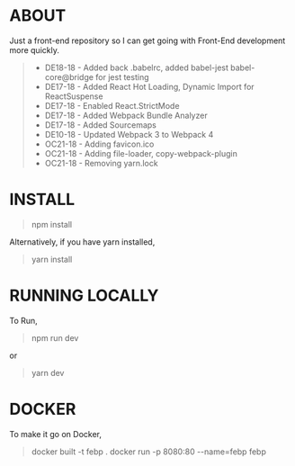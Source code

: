# ABOUT

Just a front-end repository so I can get going with Front-End development more quickly.

> - DE18-18 - Added back .babelrc, added babel-jest babel-core@bridge for jest testing
> - DE17-18 - Added React Hot Loading, Dynamic Import for ReactSuspense
> - DE17-18 - Enabled React.StrictMode
> - DE17-18 - Added Webpack Bundle Analyzer
> - DE17-18 - Added Sourcemaps
> - DE10-18 - Updated Webpack 3 to Webpack 4
> - OC21-18 - Adding favicon.ico
> - OC21-18 - Adding file-loader, copy-webpack-plugin
> - OC21-18 - Removing yarn.lock

# INSTALL

> npm install

Alternatively, if you have yarn installed,

> yarn install

# RUNNING LOCALLY

To Run,

> npm run dev

or

> yarn dev

# DOCKER

To make it go on Docker,

> docker built -t febp .
> docker run -p 8080:80 --name=febp febp
